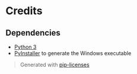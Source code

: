 # Credits

## Dependencies

- [Python 3](https://www.python.org/)
- [PyInstaller](https://www.pyinstaller.org/) to generate the Windows executable

> Generated with [pip-licenses](https://pypi.org/project/pip-licenses/)

```{include} licenses.md

```
